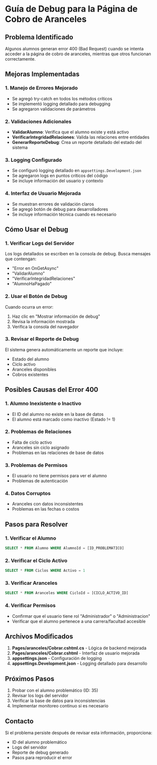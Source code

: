 # Guía de Debug para la Página de Cobro de Aranceles

## Problema Identificado

Algunos alumnos generan error 400 (Bad Request) cuando se intenta acceder a la página de cobro de aranceles, mientras que otros funcionan correctamente.

## Mejoras Implementadas

### 1. Manejo de Errores Mejorado

- Se agregó try-catch en todos los métodos críticos
- Se implementó logging detallado para debugging
- Se agregaron validaciones de parámetros

### 2. Validaciones Adicionales

- **ValidarAlumno**: Verifica que el alumno existe y está activo
- **VerificarIntegridadRelaciones**: Valida las relaciones entre entidades
- **GenerarReporteDebug**: Crea un reporte detallado del estado del sistema

### 3. Logging Configurado

- Se configuró logging detallado en `appsettings.Development.json`
- Se agregaron logs en puntos críticos del código
- Se incluye información del usuario y contexto

### 4. Interfaz de Usuario Mejorada

- Se muestran errores de validación claros
- Se agregó botón de debug para desarrolladores
- Se incluye información técnica cuando es necesario

## Cómo Usar el Debug

### 1. Verificar Logs del Servidor

Los logs detallados se escriben en la consola de debug. Busca mensajes que contengan:

- "Error en OnGetAsync"
- "ValidarAlumno"
- "VerificarIntegridadRelaciones"
- "AlumnoHaPagado"

### 2. Usar el Botón de Debug

Cuando ocurra un error:

1. Haz clic en "Mostrar información de debug"
2. Revisa la información mostrada
3. Verifica la consola del navegador

### 3. Revisar el Reporte de Debug

El sistema genera automáticamente un reporte que incluye:

- Estado del alumno
- Ciclo activo
- Aranceles disponibles
- Cobros existentes

## Posibles Causas del Error 400

### 1. Alumno Inexistente o Inactivo

- El ID del alumno no existe en la base de datos
- El alumno está marcado como inactivo (Estado != 1)

### 2. Problemas de Relaciones

- Falta de ciclo activo
- Aranceles sin ciclo asignado
- Problemas en las relaciones de base de datos

### 3. Problemas de Permisos

- El usuario no tiene permisos para ver el alumno
- Problemas de autenticación

### 4. Datos Corruptos

- Aranceles con datos inconsistentes
- Problemas en las fechas o costos

## Pasos para Resolver

### 1. Verificar el Alumno

```sql
SELECT * FROM Alumno WHERE AlumnoId = [ID_PROBLEMATICO]
```

### 2. Verificar el Ciclo Activo

```sql
SELECT * FROM Ciclos WHERE Activo = 1
```

### 3. Verificar Aranceles

```sql
SELECT * FROM Aranceles WHERE CicloId = [CICLO_ACTIVO_ID]
```

### 4. Verificar Permisos

- Confirmar que el usuario tiene rol "Administrador" o "Administracion"
- Verificar que el alumno pertenece a una carrera/facultad accesible

## Archivos Modificados

1. **Pages/aranceles/Cobrar.cshtml.cs** - Lógica de backend mejorada
2. **Pages/aranceles/Cobrar.cshtml** - Interfaz de usuario mejorada
3. **appsettings.json** - Configuración de logging
4. **appsettings.Development.json** - Logging detallado para desarrollo

## Próximos Pasos

1. Probar con el alumno problemático (ID: 35)
2. Revisar los logs del servidor
3. Verificar la base de datos para inconsistencias
4. Implementar monitoreo continuo si es necesario

## Contacto

Si el problema persiste después de revisar esta información, proporciona:

- ID del alumno problemático
- Logs del servidor
- Reporte de debug generado
- Pasos para reproducir el error

